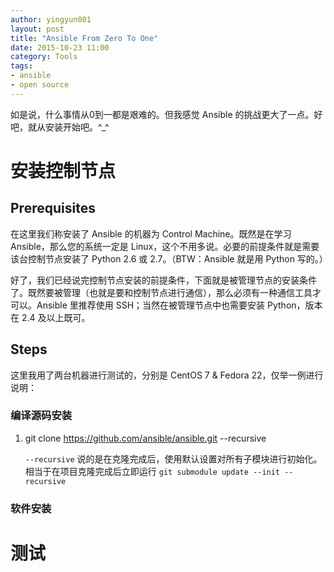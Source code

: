 ```yaml
---
author: yingyun001
layout: post
title: "Ansible From Zero To One"
date: 2015-10-23 11:00
category: Tools
tags:
- ansible
- open source
---
```


如是说，什么事情从0到一都是艰难的。但我感觉 Ansible 的挑战更大了一点。好吧，就从安装开始吧。^_^

# 安装控制节点

## Prerequisites
在这里我们称安装了 Ansible 的机器为 Control Machine。既然是在学习 Ansible，那么您的系统一定是 Linux，这个不用多说。必要的前提条件就是需要该台控制节点安装了 Python 2.6 或 2.7。（BTW：Ansible 就是用 Python 写的。）

好了，我们已经说完控制节点安装的前提条件，下面就是被管理节点的安装条件了。既然要被管理（也就是要和控制节点进行通信），那么必须有一种通信工具才可以。Ansible 里推荐使用 SSH；当然在被管理节点中也需要安装 Python，版本在 2.4 及以上既可。

## Steps
这里我用了两台机器进行测试的，分别是 CentOS 7 & Fedora 22，仅举一例进行说明：

### 编译源码安装

1. git clone https://github.com/ansible/ansible.git --recursive

   `--recursive` 说的是在克隆完成后，使用默认设置对所有子模块进行初始化。相当于在项目克隆完成后立即运行 `git submodule update --init --recursive`

### 软件安装
   
# 测试

